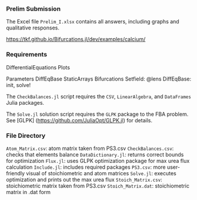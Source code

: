 ### Prelim Submission

The Excel file ``Prelim_I.xlsx`` contains all answers, including graphs and qualitative responses.



https://tkf.github.io/Bifurcations.jl/dev/examples/calcium/



### Requirements

DifferentialEquations
Plots

Parameters
DiffEqBase
StaticArrays
Bifurcations
Setfield: @lens
DiffEqBase: init, solve!



The ``CheckBalances.jl`` script requires the ``CSV``, ``LinearAlgebra``, and ``DataFrames`` Julia packages.

The ``Solve.jl`` solution script requires the ``GLPK`` package to the FBA problem. See [GLPK]
(https://github.com/JuliaOpt/GLPK.jl) for details.


### File Directory
``Atom_Matrix.csv``: atom matrix taken from PS3.csv
``CheckBalances.csv``: checks that elements balance
``DataDictionary.jl``: returns correct bounds for optimization
``Flux.jl``: uses GLPK optimization package for max urea flux calculation
``Include.jl``: includes required packages
``PS3.csv``: more user-friendly visual of stoichiometric and atom matrices
``Solve.jl``: executes optimization and prints out the max urea flux
``Stoich_Matrix.csv``: stoichiometric matrix taken from PS3.csv
``Stoich_Matrix.dat``: stoichiometric matrix in .dat form


